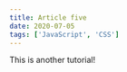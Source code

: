 ```yaml
---
title: Article five
date: 2020-07-05
tags: ['JavaScript', 'CSS']
---
```


This is another tutorial!
